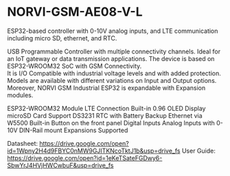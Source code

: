# NORVI-GSM-AE08-V-L
 ESP32-based controller with 0-10V analog inputs, and LTE communication including micro SD, ethernet, and RTC. 

USB Programmable Controller with multiple connectivity channels. 
Ideal for an IoT gateway or data transmission applications. 
The device is based on ESP32-WROOM32 SoC with GSM Connectivity.  
It is I/O Compatible with industrial voltage levels and with added protection. 
Models are available with different variations on Input and Output options. 
Moreover, NORVI GSM Industrial ESP32 is expandable with Expansion modules. 

ESP32-WROOM32 Module
LTE Connection
Built-in 0.96 OLED Display
microSD Card Support
DS3231 RTC with Battery Backup
Ethernet via W5500
Built-in Button on the front panel
Digital Inputs
Analog Inputs with 0-10V
DIN-Rail mount
Expansions Supported

Datasheet:   https://drive.google.com/open?id=1Wpny2H4d9FBYC0nMW9GJITKNcoTktJ1b&usp=drive_fs
User Guide:  https://drive.google.com/open?id=1eKeTSateFGDwy6-SbwYrJ4HVjHWCwbuF&usp=drive_fs
